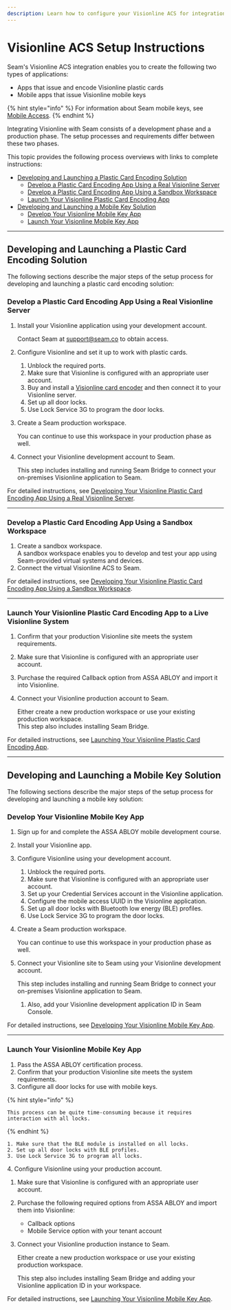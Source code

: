 ```yaml
---
description: Learn how to configure your Visionline ACS for integration with Seam.
---
```


# Visionline ACS Setup Instructions

Seam's Visionline ACS integration enables you to create the following two types of applications:

* Apps that issue and encode Visionline plastic cards
* Mobile apps that issue Visionline mobile keys

{% hint style="info" %}
For information about Seam mobile keys, see [Mobile Access](../../../capability-guides/mobile-access/).
{% endhint %}

Integrating Visionline with Seam consists of a development phase and a production phase. The setup processes and requirements differ between these two phases.

This topic provides the following process overviews with links to complete instructions:

* [Developing and Launching a Plastic Card Encoding Solution](./#developing-and-launching-a-plastic-card-encoding-solution)
  * [Develop a Plastic Card Encoding App Using a Real Visionline Server](./#develop-a-plastic-card-encoding-app-using-a-real-visionline-server)
  * [Develop a Plastic Card Encoding App Using a Sandbox Workspace](./#develop-a-plastic-card-encoding-app-using-a-sandbox-workspace)
  * [Launch Your Visionline Plastic Card Encoding App](./#launch-your-visionline-plastic-card-encoding-app-to-a-live-visionline-system)
* [Developing and Launching a Mobile Key Solution](./#developing-and-launching-a-mobile-key-solution)
  * [Develop Your Visionline Mobile Key App](./#develop-your-visionline-mobile-key-app)
  * [Launch Your Visionline Mobile Key App](./#launch-your-visionline-mobile-key-app)

***

## Developing and Launching a Plastic Card Encoding Solution

The following sections describe the major steps of the setup process for developing and launching a plastic card encoding solution:

### Develop a Plastic Card Encoding App Using a Real Visionline Server

1.  Install your Visionline application using your development account.

    Contact Seam at [support@seam.co](mailto:support@seam.co) to obtain access.
2. Configure Visionline and set it up to work with plastic cards.
   1. Unblock the required ports.
   2. Make sure that Visionline is configured with an appropriate user account.
   3. Buy and install a [Visionline card encoder](https://estore.assaabloyglobalsolutions.com/no/marine/rfid-encoder-updater-complete.html) and then connect it to your Visionline server.
   4. Set up all door locks.
   5. Use Lock Service 3G to program the door locks.
3.  Create a Seam production workspace.

    You can continue to use this workspace in your production phase as well.
4.  Connect your Visionline development account to Seam.

    This step includes installing and running Seam Bridge to connect your on-premises Visionline application to Seam.

For detailed instructions, see [Developing Your Visionline Plastic Card Encoding App Using a Real Visionline Server](developing-and-launching-your-visionline-plastic-card-encoding-app/developing-your-visionline-plastic-card-encoding-app-using-a-real-visionline-server/).

***

### Develop a Plastic Card Encoding App Using a Sandbox Workspace

1. Create a sandbox workspace.\
   A sandbox workspace enables you to develop and test your app using Seam-provided virtual systems and devices.
2. Connect the virtual Visionline ACS to Seam.

For detailed instructions, see [Developing Your Visionline Plastic Card Encoding App Using a Sandbox Workspace](developing-and-launching-your-visionline-plastic-card-encoding-app/developing-your-visionline-plastic-card-encoding-app-using-a-sandbox-workspace/).

***

### Launch Your Visionline Plastic Card Encoding App to a Live Visionline System

1. Confirm that your production Visionline site meets the system requirements.
2. Make sure that Visionline is configured with an appropriate user account.
3. Purchase the required Callback option from ASSA ABLOY and import it into Visionline.
4.  Connect your Visionline production account to Seam.

    Either create a new production workspace or use your existing production workspace.\
    This step also includes installing Seam Bridge.

For detailed instructions, see [Launching Your Visionline Plastic Card Encoding App](developing-and-launching-your-visionline-plastic-card-encoding-app/launching-your-visionline-plastic-card-encoding-app-to-a-live-site/).

***

## Developing and Launching a Mobile Key Solution

The following sections describe the major steps of the setup process for developing and launching a mobile key solution:

### Develop Your Visionline Mobile Key App

1. Sign up for and complete the ASSA ABLOY mobile development course.
2. Install your Visionline app.
3. Configure Visionline using your development account.
   1. Unblock the required ports.
   2. Make sure that Visionline is configured with an appropriate user account.
   3. Set up your Credential Services account in the Visionline application.
   4. Configure the mobile access UUID in the Visionline application.
   5. Set up all door locks with Bluetooth low energy (BLE) profiles.
   6. Use Lock Service 3G to program the door locks.
4.  Create a Seam production workspace.

    You can continue to use this workspace in your production phase as well.
5.  Connect your Visionline site to Seam using your Visionline development account.

    This step includes installing and running Seam Bridge to connect your on-premises Visionline application to Seam.

    1. Also, add your Visionline development application ID in Seam Console.

For detailed instructions, see [Developing Your Visionline Mobile Key App](developing-and-launching-your-visionline-mobile-key-app/developing-your-visionline-mobile-key-app/).

***

### Launch Your Visionline Mobile Key App

1. Pass the ASSA ABLOY certification process.
2. Confirm that your production Visionline site meets the system requirements.
3. Configure all door locks for use with mobile keys.

{% hint style="info" %}
```
This process can be quite time-consuming because it requires interaction with all locks.
```
{% endhint %}

```
1. Make sure that the BLE module is installed on all locks.
2. Set up all door locks with BLE profiles.
3. Use Lock Service 3G to program all locks.
```

4\. Configure Visionline using your production account.

1. Make sure that Visionline is configured with an appropriate user account.
2. Purchase the following required options from ASSA ABLOY and import them into Visionline:
   * Callback options
   * Mobile Service option with your tenant account
3.  Connect your Visionline production instance to Seam.

    Either create a new production workspace or use your existing production workspace.

    This step also includes installing Seam Bridge and adding your Visionline application ID in your workspace.

For detailed instructions, see [Launching Your Visionline Mobile Key App](developing-and-launching-your-visionline-mobile-key-app/launching-your-visionline-mobile-key-app/).
